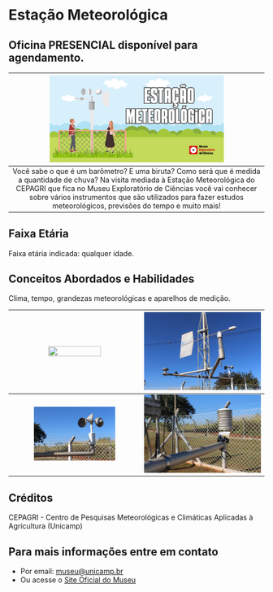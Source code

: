 # Estação Meteorológica

## Oficina PRESENCIAL disponível para agendamento.

|<img src="estacao-banner.png" width="70%" height="70%"> |
|:-------------:|
| Você sabe o que é um barômetro? E uma biruta? Como será que é medida a quantidade de chuva? Na visita mediada à Estação Meteorológica do CEPAGRI que fica no Museu Exploratório de Ciências você vai conhecer sobre vários instrumentos que são utilizados para fazer estudos meteorológicos, previsões do tempo e muito mais!|
 

## Faixa Etária
Faixa etária indicada: qualquer idade.

## Conceitos Abordados e Habilidades

Clima, tempo, grandezas meteorológicas e aparelhos de medição.

|<img src="IMG_6882.JPG" width="65%" height="65%">|<img src="IMG_5607.JPG" width="110%" height="110%">|
|:-------------:|:-------------:|
|<img src="IMG_5609.JPG" width="65%" height="65%">|<img src="IMG_5610.JPG" width="110%" height="110%">|

## Créditos
CEPAGRI - Centro de Pesquisas Meteorológicas e Climáticas Aplicadas à Agricultura (Unicamp)

## Para mais informações entre em contato

* Por email: museu@unicamp.br
* Ou acesse o [Site Oficial do Museu](https://www.mc.unicamp.br/visite)
